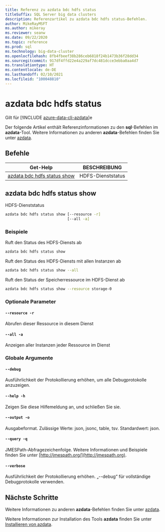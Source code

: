 ```yaml
---
title: Referenz zu azdata bdc hdfs status
titleSuffix: SQL Server big data clusters
description: Referenzartikel zu azdata bdc hdfs status-Befehlen.
author: MikeRayMSFT
ms.author: mikeray
ms.reviewer: seanw
ms.date: 09/22/2020
ms.topic: reference
ms.prod: sql
ms.technology: big-data-cluster
ms.openlocfilehash: 8fb4fbeef38b286ceb6818f24b1473b36f28dd34
ms.sourcegitcommit: 917df4ffd22e4a229af7dc481dcce3ebba0aa4d7
ms.translationtype: HT
ms.contentlocale: de-DE
ms.lasthandoff: 02/10/2021
ms.locfileid: "100048810"
---
```

# <a name="azdata-bdc-hdfs-status"></a>azdata bdc hdfs status

Gilt für [!INCLUDE [azure-data-cli-azdata](../../includes/azure-data-cli-azdata.md)]e

Der folgende Artikel enthält Referenzinformationen zu den **sql**-Befehlen im **azdata**-Tool. Weitere Informationen zu anderen **azdata**-Befehlen finden Sie unter [azdata](reference-azdata.md).

## <a name="commands"></a>Befehle

|Get-Help|BESCHREIBUNG|
| --- | --- |
[azdata bdc hdfs status show](#azdata-bdc-hdfs-status-show) | HDFS-Dienststatus
## <a name="azdata-bdc-hdfs-status-show"></a>azdata bdc hdfs status show
HDFS-Dienststatus
```bash
azdata bdc hdfs status show [--resource -r] 
                            [--all -a]
```
### <a name="examples"></a>Beispiele
Ruft den Status des HDFS-Diensts ab
```bash
azdata bdc hdfs status show
```
Ruft den Status des HDFS-Diensts mit allen Instanzen ab
```bash
azdata bdc hdfs status show --all
```
Ruft den Status der Speicherressource im HDFS-Dienst ab
```bash
azdata bdc hdfs status show --resource storage-0
```
### <a name="optional-parameters"></a>Optionale Parameter
#### `--resource -r`
Abrufen dieser Ressource in diesem Dienst
#### `--all -a`
Anzeigen aller Instanzen jeder Ressource im Dienst
### <a name="global-arguments"></a>Globale Argumente
#### `--debug`
Ausführlichkeit der Protokollierung erhöhen, um alle Debugprotokolle anzuzeigen.
#### `--help -h`
Zeigen Sie diese Hilfemeldung an, und schließen Sie sie.
#### `--output -o`
Ausgabeformat.  Zulässige Werte: json, jsonc, table, tsv.  Standardwert: json.
#### `--query -q`
JMESPath-Abfragezeichenfolge. Weitere Informationen und Beispiele finden Sie unter [http://jmespath.org/](http://jmespath.org).
#### `--verbose`
Ausführlichkeit der Protokollierung erhöhen. „--debug“ für vollständige Debugprotokolle verwenden.

## <a name="next-steps"></a>Nächste Schritte

Weitere Informationen zu anderen **azdata**-Befehlen finden Sie unter [azdata](reference-azdata.md). 

Weitere Informationen zur Installation des Tools **azdata** finden Sie unter [Installieren von azdata](..\install\deploy-install-azdata.md).

